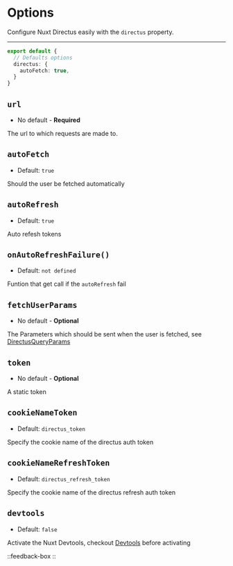 # Options

Configure Nuxt Directus easily with the `directus` property.

---

```ts [nuxt.config]
export default {
  // Defaults options
  directus: {
    autoFetch: true,
  }
}
```

## `url`

- No default - **Required**

The url to which requests are made to. 

## `autoFetch`

- Default: `true`

Should the user be fetched automatically

## `autoRefresh`

- Default: `true`

Auto refesh tokens


## `onAutoRefreshFailure()`

- Default: `not defined`

Funtion that get call if the `autoRefresh` fail

## `fetchUserParams`

- No default - **Optional**

The Parameters which should be sent when the user is fetched, see [DirectusQueryParams](https://github.com/directus-community/nuxt-directus/blob/313a5a227e1d8b88a43d92c79b47a87d92a21fc5/src/runtime/types/index.d.ts#L26)

## `token`

- No default - **Optional**

A static token

## `cookieNameToken`

- Default: `directus_token`

Specify the cookie name of the directus auth token

## `cookieNameRefreshToken`

- Default: `directus_refresh_token`

Specify the cookie name of the directus refresh auth token

## `devtools`

- Default: `false`

Activate the Nuxt Devtools, checkout [Devtools](/getting-started/devtools) before activating

::feedback-box
::
